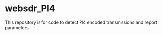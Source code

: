 # websdr_PI4
This repository is for code to detect  PI4 encoded transmissions and report parameters
